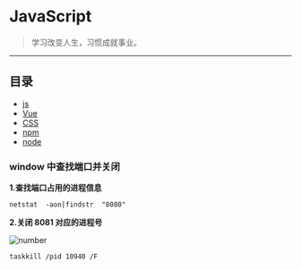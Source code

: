 # JavaScript

> 学习改变人生，习惯成就事业。

---

## 目录
- [js](https://github.com/ZHR63/JavaScript/blob/master/data/js)
- [Vue](https://github.com/ZHR63/JavaScript/blob/master/data/vue)
- [CSS](https://github.com/ZHR63/JavaScript/blob/master/data/css)
- [npm](https://github.com/ZHR63/JavaScript/blob/master/data/npm)
- [node](https://github.com/ZHR63/JavaScript/blob/master/data/node)


### window 中查找端口并关闭

**1.查找端口占用的进程信息**

    netstat  -aon|findstr  "8080"

**2.关闭 8081 对应的进程号**

![number](img/js.png)

    taskkill /pid 10940 /F
